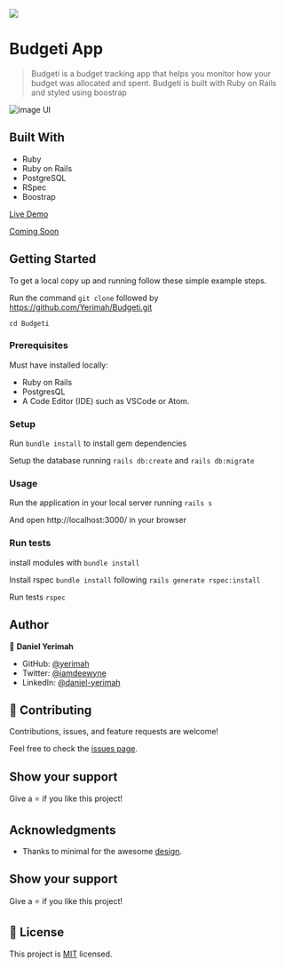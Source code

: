 
![](https://img.shields.io/badge/Microverse-blueviolet)

# Budgeti App

> Budgeti is a budget tracking app that helps you monitor how your budget was allocated and spent. Budgeti is built with Ruby on Rails and styled using boostrap

![image UI](https://user-images.githubusercontent.com/71140133/171842657-3d23ba81-47d2-40c9-b802-deeb64016476.PNG)

## Built With

- Ruby
- Ruby on Rails
- PostgreSQL
- RSpec
- Boostrap


[Live Demo](https://intense-harbor-49660.herokuapp.com/)

[Coming Soon](https://loom.com/share/85c506d480374b8187943c1606fa5d3f)


## Getting Started



To get a local copy up and running follow these simple example steps.

Run the command `git clone` followed by https://github.com/Yerimah/Budgeti.git

`cd Budgeti`


### Prerequisites

Must have installed locally:
- Ruby on Rails
- PostgresQL
- A Code Editor (IDE) such as VSCode or Atom.

### Setup

Run `bundle install` to install gem dependencies

Setup the database running `rails db:create` and `rails db:migrate`

### Usage

Run the application in your local server running `rails s`

And open http://localhost:3000/ in your browser

### Run tests

install modules with `bundle install`

Install rspec `bundle install` following `rails generate rspec:install`

Run tests `rspec`

## Author

👤 **Daniel Yerimah**

- GitHub: [@yerimah](https://github.com/yerimah)
- Twitter: [@iamdeewyne](https://twitter.com/iamdeewyne)
- LinkedIn: [@daniel-yerimah](https://www.linkedin.com/in/daniel-yerimah/)


## 🤝 Contributing

Contributions, issues, and feature requests are welcome!

Feel free to check the [issues page](https://github.com/Yerimah/Budgeti/issues/).

## Show your support

Give a ⭐️ if you like this project!

## Acknowledgments

- Thanks to minimal for the awesome [design](https://www.behance.net/gallery/19759151/Snapscan-iOs-design-and-branding?tracking_source=).

## Show your support

Give a ⭐️ if you like this project!

## 📝 License

This project is [MIT](./LICENSE) licensed.